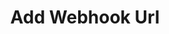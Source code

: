 ---
title: Add Webhook Url
api:
  file: swagger (2).json
  operationId: AddWebhookUrl
hidden: false
---